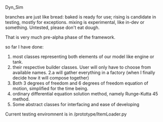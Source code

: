 Dyn_Sim

branches are just like bread:
baked is ready for use;
rising is candidate in testing, mostly for exceptions.
mixing is experimental, like in-dev or something. Untested, please don't eat dough.


  That is very much pre-alpha phase of the framework.
  
  so far I have done:
  
  1. most classes representing both elements of our model like engine or tank.
  2. their respective builder classes. User will only have to choose from available names. 
  2.a will gather everything in a factory (when I finally decide how it will compose together)
  3. Both 3 degrees of freedom and 6 degrees of freedom equation of motion, simplified for the time being.
  4. ordinary differential equation solution method, namely Runge-Kutta 45 method.
  5. Some abstract classes for interfacing and ease of developing
  
  Current testing enviromnent is in /prototype/ItemLoader.py
